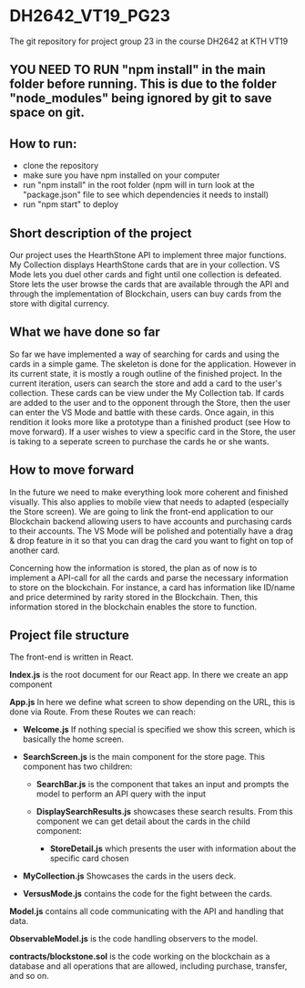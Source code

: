 # DH2642_VT19_PG23
The git repository for project group 23 in the course DH2642 at KTH VT19

## YOU NEED TO RUN "npm install" in the main folder before running. This is due to the folder "node_modules" being ignored by git to save space on git.

## How to run:
- clone the repository
- make sure you have npm installed on your computer 
- run "npm install" in the root folder (npm will in turn look at the "package.json" file to see which dependencies it needs to install)
- run "npm start" to deploy

## Short description of the project

Our project uses the HearthStone API to implement three  major functions. My Collection displays HearthStone cards that are in your collection. VS Mode lets you duel other cards and fight until one collection is defeated. Store lets the user browse the cards that are available through the API and through the implementation of Blockchain, users can buy cards from the store with digital currency.

## What we have done so far

So far we have implemented a way of searching for cards and using the cards in a simple game. The skeleton is done for the application. However in its current state, it is mostly a rough outline of the finished project. In the current iteration, users can search the store and add a card to the user's collection. These cards can be view under the My Collection tab. If cards are added to the user and to the opponent through the Store, then the user can enter the VS Mode and battle with these cards. Once again, in this rendition it looks more like a prototype than a finished product (see How to move forward). If a user wishes to view a specific card in the Store, the user is taking to a seperate screen to purchase the cards he or she wants.

## How to move forward

In the future we need to make everything look more coherent and finished visually. This also applies to mobile view that needs to adapted (especially the Store screen). We are going to link the front-end application to our Blockchain backend allowing users to have accounts and purchasing cards to their accounts. The VS Mode will be polished and potentially have a drag & drop feature in it so that you can drag the card you want to fight on top of another card.

Concerning how the information is stored, the plan as of now is to implement a API-call for all the cards and parse the necessary information to store on the blockchain. For instance, a card has information like ID/name and price determined by rarity stored in the Blockchain. Then, this information stored in the blockchain enables the store to function.

## Project file structure

The front-end is written in React.

**Index.js** is the root document for our React app. In there we create an app component

**App.js** In here we define what screen to show depending on the URL, this is done via Route. From these Routes we can reach:

- **Welcome.js** If nothing special is specified we show this screen, which is basically the home screen.

- **SearchScreen.js** is the main component for the store page. This component has two children:

    - **SearchBar.js** is the component that takes an input and prompts the model to perform an API query with the input

    - **DisplaySearchResults.js** showcases these search results. From this component we can get detail about the cards in the child component:

        - **StoreDetail.js** which presents the user with information about the specific card chosen

- **MyCollection.js** Showcases the cards in the users deck.

- **VersusMode.js** contains the code for the fight between the cards.

**Model.js** contains all code communicating with the API and handling that data.

**ObservableModel.js** is the code handling observers to the model.

**contracts/blockstone.sol** is the code working on the blockchain as a database and all operations that are allowed, including purchase, transfer, and so on.
